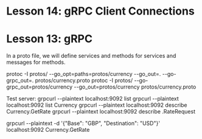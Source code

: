 # Lesson 14: gRPC Client Connections

# Lesson 13: gRPC

In a proto file, we will define services and methods for services and messages for methods.
<!-- protoc -I protos/ --go-grpc_out=protos/currency protos/currency.proto -->
protoc -I protos/ --go_opt=paths=protos/currency --go_out=. --go-grpc_out=. protos/currency.proto 
protoc -I protos/ --go-grpc_out=protos/currency --go_out=protos/currency protos/currency.proto

Test server: 
grpcurl --plaintext localhost:9092 list
grpcurl --plaintext localhost:9092 list Currency
grpcurl --plaintext localhost:9092 describe Currency.GetRate
grpcurl --plaintext localhost:9092 describe .RateRequest
<!-- For some reason Idk, that's how I need to write in the cmd in Windows... -->
grpcurl --plaintext -d '{\"Base\": \"GBP\", \"Destination\": \"USD\"}' localhost:9092 Currency.GetRate
